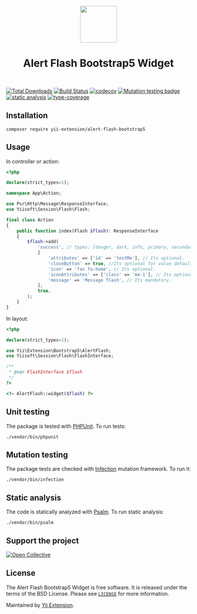 <p align="center">
    <a href="https://github.com/yii-extension" target="_blank">
        <img src="https://lh3.googleusercontent.com/ehSTPnXqrkk0M3U-UPCjC0fty9K6lgykK2WOUA2nUHp8gIkRjeTN8z8SABlkvcvR-9PIrboxIvPGujPgWebLQeHHgX7yLUoxFSduiZrTog6WoZLiAvqcTR1QTPVRmns2tYjACpp7EQ=w2400" height="100px">
    </a>
    <h1 align="center">Alert Flash Bootstrap5 Widget</h1>
    <br>
</p>

[![Total Downloads](https://poser.pugx.org/yii-extension/alert-flash-bootstrap5/downloads.png)](https://packagist.org/packages/yii-extension/alert-flash-bootstrap5)
[![Build Status](https://github.com/yii-extension/alert-flash-bootstrap5/workflows/build/badge.svg)](https://github.com/yii-extension/alert-flash-bootstrap5/actions?query=workflow%3Abuild)
[![codecov](https://codecov.io/gh/yii-extension/alert-flash-bootstrap5/branch/master/graph/badge.svg?token=s48h3hIC46)](https://codecov.io/gh/yii-extension/alert-flash-bootstrap5)
[![Mutation testing badge](https://img.shields.io/endpoint?style=flat&url=https://badge-api.stryker-mutator.io/github.com/yii-extension/alert-flash-bootstrap5/master)](https://dashboard.stryker-mutator.io/reports/github.com/yii-extension/alert-flash-bootstrap5/master)
[![static analysis](https://github.com/yii-extension/alert-flash-bootstrap5/workflows/static%20analysis/badge.svg)](https://github.com/yii-extension/alert-flash-bootstrap5/actions?query=workflow%3A%22static+analysis%22)
[![type-coverage](https://shepherd.dev/github/yii-extension/alert-flash-bootstrap5/coverage.svg)](https://shepherd.dev/github/yii-extension/alert-flash-bootstrap5)

## Installation

```shell
composer require yii-extension/alert-flash-bootstrap5
```

## Usage

In controller or action:

```php
<?php

declare(strict_types=1);

namespace App\Action;

use Psr\Http\Message\ResponseInterface;
use Yiisoft\Session\Flash\Flash;

final class Action
{
    public function index(Flash $flash): ResponseInterface
    {
        $flash->add(
            'success', // types: [danger, dark, info, primary, secundary, success, warning]
            [
                'attributes' => ['id' => 'testMe'], // Its optional.
                'closeButton' => true, //Its optional for value default true.
                'icon' => 'fas fa-home', // Its optional.
                'iconAttributes' => ['class' => 'me-1'], // Its optional.
                'message' => 'Message flash', // Its mandatory.
            ],
            true,
        );
    }
}
```

In layout:

```php
<?php

declare(strict_types=1);

use Yii\Extension\Bootstrap5\AlertFlash;
use Yiisoft\Session\Flash\FlashInterface;

/**
 * @var FlashInterface $flash
 */
?>

<?= AlertFlash::widget($flash) ?>
```

## Unit testing

The package is tested with [PHPUnit](https://phpunit.de/). To run tests:

```shell
./vendor/bin/phpunit
```

## Mutation testing

The package tests are checked with [Infection](https://infection.github.io/) mutation framework. To run it:

```shell
./vendor/bin/infection
```

## Static analysis

The code is statically analyzed with [Psalm](https://psalm.dev/docs). To run static analysis:

```shell
./vendor/bin/psalm
```

## Support the project

[![Open Collective](https://img.shields.io/badge/Open%20Collective-sponsor-7eadf1?logo=open%20collective&logoColor=7eadf1&labelColor=555555)](https://opencollective.com/yiisoft)

## License

The Alert Flash Bootstrap5 Widget is free software. It is released under the terms of the BSD License.
Please see [`LICENSE`](./LICENSE.md) for more information.

Maintained by [Yii Extension](https://github.com/yii-extension).
